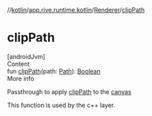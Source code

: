 //[kotlin](../../../index.md)/[app.rive.runtime.kotlin](../index.md)/[Renderer](index.md)/[clipPath](clip-path.md)



# clipPath  
[androidJvm]  
Content  
fun [clipPath](clip-path.md)(path: [Path](https://developer.android.com/reference/kotlin/android/graphics/Path.html)): [Boolean](https://kotlinlang.org/api/latest/jvm/stdlib/kotlin/-boolean/index.html)  
More info  


Passthrough to apply [clipPath](clip-path.md) to the [canvas](canvas.md)



This function is used by the c++ layer.

  



